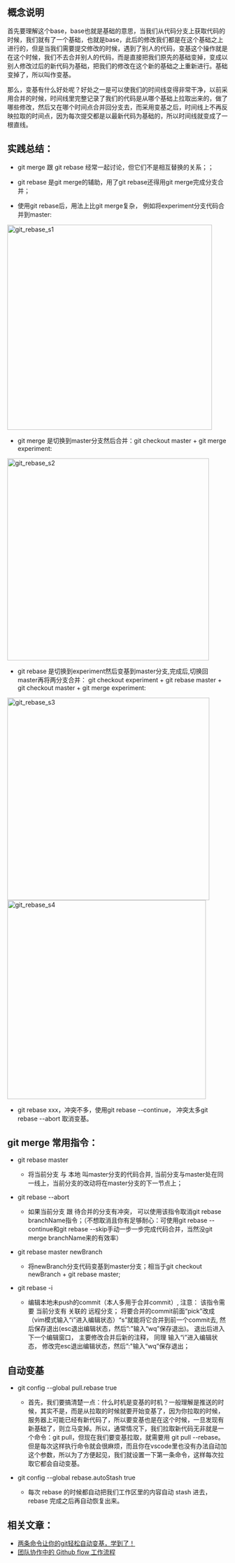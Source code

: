 ## 概念说明
首先要理解这个base，base也就是基础的意思，当我们从代码分支上获取代码的时候，我们就有了一个基础，也就是base，此后的修改我们都是在这个基础之上进行的，但是当我们需要提交修改的时候，遇到了别人的代码，变基这个操作就是在这个时候，我们不去合并别人的代码，而是直接把我们原先的基础变掉，变成以别人修改过后的新代码为基础，把我们的修改在这个新的基础之上重新进行。基础变掉了，所以叫作变基。

那么，变基有什么好处呢？好处之一是可以使我们的时间线变得非常干净，以前采用合并的时候，时间线里完整记录了我们的代码是从哪个基础上拉取出来的，做了哪些修改，然后又在哪个时间点合并回分支去，而采用变基之后，时间线上不再反映拉取的时间点，因为每次提交都是以最新代码为基础的，所以时间线就变成了一根直线。

## 实践总结：
* git merge 跟 git rebase 经常一起讨论，但它们不是相互替换的关系；；

* git rebase 是git merge的辅助，用了git rebase还得用git merge完成分支合并；

* 使用git rebase后，用法上比git merge复杂， 例如将experiment分支代码合并到master:
<img width="468" alt="git_rebase_s1" src="https://user-images.githubusercontent.com/10185166/182366400-c5d43740-6f02-4e18-b48b-a8cc1a4c9c62.png">

* git merge 是切换到master分支然后合并：git checkout master + git merge experiment:
<img width="461" alt="git_rebase_s2" src="https://user-images.githubusercontent.com/10185166/182366432-ab1ecd2f-9ab8-48ca-b051-da7cb4cab065.png">

* git rebase 是切换到experiment然后变基到master分支,完成后,切换回master再将两分支合并： git checkout experiment + git rebase master + git checkout master + git merge experiment:
<img width="462" alt="git_rebase_s3" src="https://user-images.githubusercontent.com/10185166/182366452-a979d065-ef75-437c-8805-d2969264fecd.png">
<img width="454" alt="git_rebase_s4" src="https://user-images.githubusercontent.com/10185166/182366466-c4c21d06-9aec-4323-b8ce-9c287cbdceaa.png">

* git rebase xxx，冲突不多，使用git rebase --continue， 冲突太多git rebase --abort 取消变基。

## git merge 常用指令：
* git rebase master
  * 将当前分支 与 本地 叫master分支的代码合并, 当前分支与master处在同一线上，当前分支的改动将在master分支的下一节点上；

* git rebase --abort
  * 如果当前分支 跟 待合并的分支有冲突， 可以使用该指令取消git rebase branchName指令；（不想取消且你有足够耐心：可使用git rebase --continue和git rebase --skip手动一步一步完成代码合并，当然没git merge branchName来的有效率）

* git rebase master newBranch
  * 将newBranch分支代码变基到master分支；相当于git checkout newBranch + git rebase master;

* git rebase -i
  * 编辑本地未push的commit（本人多用于合并commit）, 注意： 该指令需要 当前分支有 关联的 远程分支；
  将要合并的commit前面“pick”改成（vim模式输入“i”进入编辑状态）“s”就能将它合并到前一个commit去, 然后保存退出(esc退出编辑状态，然后”:"输入“wq”保存退出)。
  退出后进入下一个编辑窗口， 主要修改合并后新的注释， 同理 输入“i”进入编辑状态， 修改完esc退出编辑状态，然后”:"输入“wq”保存退出；

## 自动变基
* git config --global pull.rebase true
  * 首先，我们要搞清楚一点：什么时机是变基的时机？一般理解是推送的时候，其实不是，而是从拉取的时候就要开始变基了，因为你拉取的时候，服务器上可能已经有新代码了，所以要变基也是在这个时候，一旦发现有新基础了，则立马变掉。所以，通常情况下，我们拉取新代码无非就是一个命令：git pull，但现在我们要变基拉取，就需要用 git pull --rebase。但是每次这样执行命令就会很麻烦，而且你在vscode里也没有办法自动加这个参数，所以为了方便起见，我们就设置一下第一条命令，这样每次拉取它都会自动变基。

* git config --global rebase.autoStash true
  * 每次 rebase 的时候都自动把我们工作区里的内容自动 stash 进去，rebase 完成之后再自动恢复出来。

## 相关文章：
- [两条命令让你的git轻松自动变基，学到了！](https://maimai.cn/article/detail?fid=1681418899&efid=_toaAvswR0rIuyYD0iFDBg)
- [团队协作中的 Github flow 工作流程](https://zhuanlan.zhihu.com/p/39148914)